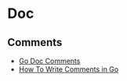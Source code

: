 # Doc

## Comments
* [Go Doc Comments](https://go.dev/doc/comment)
* [How To Write Comments in Go](https://www.digitalocean.com/community/tutorials/how-to-write-comments-in-go)
